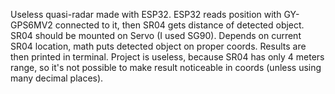 Useless quasi-radar made with ESP32.
ESP32 reads position with GY-GPS6MV2 connected to it, then SR04 gets distance of detected object.
SR04 should be mounted on Servo (I used SG90). Depends on current SR04 location, math puts detected object on proper coords. 
Results are then printed in terminal.
Project is useless, because SR04 has only 4 meters range, so it's not possible to make result noticeable in coords (unless using many decimal places).
